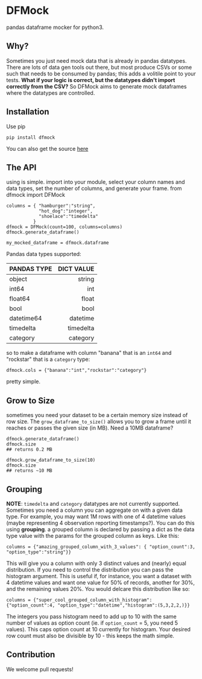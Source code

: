 # DFMock
pandas dataframe mocker for python3.

## Why?
Sometimes you just need mock data that is already in pandas datatypes. There are lots of data gen tools out there, but most produce CSVs or some such that needs to be consumed by pandas; this adds a volitile point to your tests. **What if your logic is correct, but the datatypes didn't import correctly from the CSV?** So DFMock aims to generate mock dataframes where the datatypes are controlled.

## Installation
Use pip

    pip install dfmock

You can also get the source [here](git@github.com:IntegriChain1/DFMock.git)

## The API
using is simple.
import into your module, select your column names and data types, set the number of columns, and generate your frame.
    from dfmock import DFMock

    columns = { "hamburger":"string",
                "hot_dog":"integer",
                "shoelace":"timedelta"
              }
    dfmock = DFMock(count=100, columns=columns)
    dfmock.generate_dataframe()

    my_mocked_dataframe = dfmock.dataframe

Pandas data types supported:

| **PANDAS TYPE** | **DICT VALUE** |
| :-------------- | -------------: |
| object          | string         |
| int64           | int            |
| float64         | float          |
| bool            | bool           |
| datetime64      | datetime       |
| timedelta       | timedelta      |
| category        | category       |

so to make a dataframe with column "banana" that is an `int64` and "rockstar" that is a `category` type:

    dfmock.cols = {"banana":"int","rockstar":"category"}

pretty simple.

## Grow to Size
sometimes you need your dataset to be a certain memory size instead of row size. The `grow_dataframe_to_size()` allows you to grow a frame until it reaches or passes the given size (in MB).
Need a 10MB dataframe?

    dfmock.generate_dataframe()
    dfmock.size
    ## returns 0.2 MB

    dfmock.grow_dataframe_to_size(10)
    dfmock.size
    ## returns ~10 MB

## Grouping
**NOTE**: `timedelta` and `category` datatypes are not currently supported.
Sometimes you need a column you can aggregate on with a given data type. For example, you may want 1M rows with one of 4 datetime values (maybe representing 4 observation reporting timestamps?). You can do this using **grouping**.
a grouped column is declared by passing a dict as the data type value with the params for the grouped column as keys. Like this:

    columns = {"amazing_grouped_column_with_3_values": { "option_count":3, "option_type":"string"}}

This will give you a column with only 3 distinct values and (nearly) equal distribution.
If you need to control the distribution you can pass the histogram argument. This is useful if, for instance, you want a dataset with 4 datetime values and want one value for 50% of records, another for 30%, and the remaining values 20%. You would delcare this distribution like so:

    columns = {"super_cool_grouped_column_with_histogram": {"option_count":4, "option_type":"datetime","histogram":(5,3,2,2,)}}

The integers you pass histogram need to add up to 10 with the same number of values as option count (ie. if `option_count` = 5, you need 5 values). This caps option count at 10 currently for histogram.
Your desired row count must also be divisible by 10 - this keeps the math simple.


## Contribution
We welcome pull requests!    
